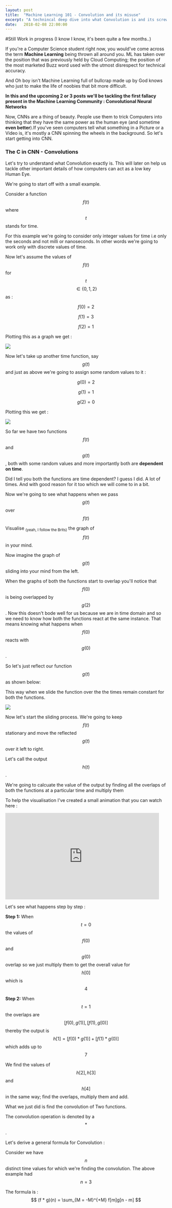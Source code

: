 ```yaml
---
layout: post
title:  "Machine Learning 101 - Convolution and its misuse"
excerpt: "A technincal deep dive into what Convolution is and its screwed up usage in Machine Learning"
date:   2018-02-08 22:00:00
---
```


#Still Work in progress (I know I know, it's been quite a few months..)

If you're a Computer Science student right now, you would've come across the term <strong>Machine Learning</strong> being thrown all around you. ML has taken over the position that was previously held by Cloud Computing; the position of the most marketed Buzz word used with the utmost disrespect for technical accuracy. 

And Oh boy isn't Machine Learning full of bullcrap made up by God knows who just to make the life of noobies that bit more difficult.

<strong> In this and the upcoming 2 or 3 posts we'll be tackling the first fallacy present in the Machine Learning Community : Convolutional Neural Networks</strong>

Now, CNNs are a thing of beauty. People use them to trick Computers into thinking that they have the same power as the human eye (and sometime <strong>even better</strong>).If you've seen computers tell what something in a Picture or a Video is, it's mostly a CNN spinning the wheels in the background. So let's start getting into CNN.

### The C in CNN - Convolutions 

Let's try to understand what Convolution exactly is. This will later on help us tackle other important details of how computers can act as a low key Human Eye.

We're going to start off with a small example. 

Consider a function $$ f(t) $$ where $$ t $$ stands for time. 

For this example we're going to consider only integer values for time i.e only the seconds and not milli or nanoseconds. In other words we're going to work only with discrete values of time.

Now let's assume the values of $$ f(t) $$ for $$ t $$ $$ \in \{0,1,2\} $$ as :

$$ f(0) = 2 $$

$$ f(1) = 3 $$

$$ f(2) = 1 $$

Plotting this as a graph we get :

<img src = "https://i.imgur.com/omRE7ju.jpg">

Now let's take up another time function, say $$ g(t) $$ and just as above we're going to assign some random values to it :

$$ g(0) = 2 $$

$$ g(1) = 1 $$

$$ g(2) = 0 $$

Plotting this we get :

<img src = "https://i.imgur.com/BfaKvwr.jpg">

So far we have two functions $$ f(t) $$ and $$ g(t) $$, both with some random values and more importantly both are <strong>dependent on time</strong>.

Did I tell you both the functions are time dependent? I guess I did. A lot of times. And with good reason for it too which we will come to in a bit.

Now we're going to see what happens when we pass $$ g(t) $$ over $$ f(t) $$

Visualise <sub>(yeah, I follow the Brits)</sub> the graph of $$ f(t) $$ in your mind.

Now imagine the graph of $$ g(t) $$ sliding into your mind from the left. 

When the graphs of both the functions start to overlap you'll notice that $$ f(0) $$ is being overlapped by $$ g(2) $$. Now this doesn't bode well for us because we are in time domain and so we need to know how both the functions react at the same instance. That means knowing what happens when $$ f(0) $$ reacts with $$ g(0) $$.


So let's just reflect our function $$ g(t) $$ as shown below:

This way when we slide the function over the the times remain constant for both the functions.

<img src = "https://i.imgur.com/Y18VuTT.jpg"> 

Now let's start the sliding process. We're going to keep $$ f(t) $$ stationary and move the reflected $$ g(t) $$ over it left to right.

Let's call the output $$ h(t) $$.

We're going to calcuate the value of the output by finding all the overlaps of both the functions at a particular time and multiply them

To help the visualisation I've created a small animation that you can watch here : 

<iframe width="480" height="270" src="https://www.youtube.com/embed/Jd_SpIOA85A" frameborder="0" allow="autoplay; encrypted-media" allowfullscreen></iframe>

Let's see what happens step by step : 

<strong>Step 1:</strong> When $$ t = 0 $$ the values of $$ f(0) $$ and $$ g(0) $$ overlap so we just multiply them to get the overall value for $$ h[0] $$ which is $$ 4$$


<strong>Step 2:</strong> When $$ t = 1 $$ the overlaps are $$ [f(0), g(1)], [f(1), g[0)] $$ thereby the output is $$ h[1] = [f(0) * g(1)] + [f(1) * g(0)] $$ which adds up to $$ 7 $$


We find the values of $$ h[2], h[3] $$ and $$ h[4] $$ in the same way; find the overlaps, multiply them and add.

What we just did is find the convolution of Two functions.

The convolution operation is denoted by a $$ * $$.

Let's derive a general formula for Convolution : 

Consider we have $$ n $$ distinct time values for which we're finding the convolution. The above example had $$ n = 3 $$

The formula is : $$ (f * g)(n) = \sum_{M = -M}^{+M} f[m]g[n - m] $$





